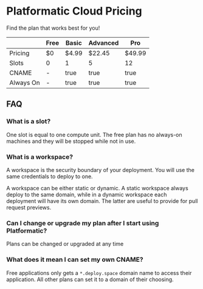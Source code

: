 # Platformatic Cloud Pricing

Find the plan that works best for you!


|           | Free  | Basic     | Advanced   | Pro        |
|-----------|-------|-----------|------------|------------|
| Pricing   | $0    | $4.99     | $22.45     | $49.99     |
| Slots     | 0     | 1         | 5          | 12         |
| CNAME     | -     | true      | true       | true       |
| Always On | -     | true      | true       | true       |


## FAQ

### What is a slot?

One slot is equal to one compute unit. The free plan has no always-on
machines and they will be stopped while not in use.

### What is a workspace?

A workspace is the security boundary of your deployment. You will use
the same credentials to deploy to one.

A workspace can be either static or dynamic.
A static workspace always deploy to the same domain, while
in a dynamic workspace each deployment will have its own domain.
The latter are useful to provide for pull request previews.

### Can I change or upgrade my plan after I start using Platformatic?

Plans can be changed or upgraded at any time

### What does it mean I can set my own CNAME?

Free applications only gets a `*.deploy.space` domain name to access
their application. All other plans can set it to a domain of their choosing.
